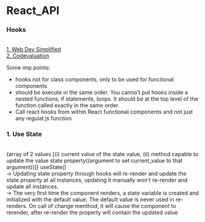 # React_API

<h3>Hooks</h3> <br/>
<a href="https://www.youtube.com/watch?v=O6P86uwfdR0&list=PLZlA0Gpn_vH8EtggFGERCwMY5u5hOjf-h"> 1. Web Dev Simplified </a> <br/>
<a href="https://www.youtube.com/watch?v=cF2lQ_gZeA8&list=PLC3y8-rFHvwisvxhZ135pogtX7_Oe3Q3A"> 2. Codevaluation </a>

<br/>


Some imp points: <br/>
- hooks not for class components, only to be used for functional components <br/>
- should be execute in the same order. You canno't put hooks inside a nested functions, if statements, loops. It should be at the top level of the function called exactly in the same order. <br/>
- Call react hooks from within React functional components and not just any regulat js function<br/>

<h3>1. Use State</h3> <br/>
{array of 2 values [(i) current value of the state value, (ii)  method capable to update the value state property((argument to set current_value to that argument))]} useState(<initial/default value of the state property>) <br/>
-> Updating state property through hooks will re-render and update the state property at all instances, updating it manually won't re-render and update all instances.  <br/>
-> The very first time  the component renders, a state variable is created and initialized with the default value. The default value is never used in re-renders. On call of change menthod, it will cause the component to rerender, after re-render the property will contain the updated value




